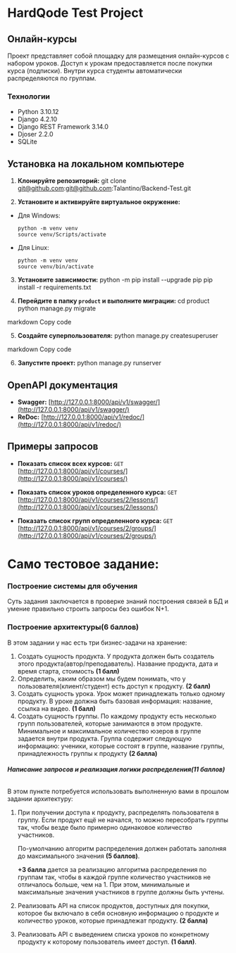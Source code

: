 # HardQode Test Project

## Онлайн-курсы

Проект представляет собой площадку для размещения онлайн-курсов с набором уроков. Доступ к урокам предоставляется после покупки курса (подписки). Внутри курса студенты автоматически распределяются по группам.

### Технологии

- Python 3.10.12
- Django 4.2.10
- Django REST Framework 3.14.0
- Djoser 2.2.0
- SQLite

## Установка на локальном компьютере

1. **Клонируйте репозиторий:**
git clone git@github.com:git@github.com:Talantino/Backend-Test.git


2. **Установите и активируйте виртуальное окружение:**

- Для Windows:
  ```
  python -m venv venv
  source venv/Scripts/activate
  ```
- Для Linux:
  ```
  python -m venv venv
  source venv/bin/activate
  ```

3. **Установите зависимости:**
python -m pip install --upgrade pip
pip install -r requirements.txt


4. **Перейдите в папку `product` и выполните миграции:**
cd product
python manage.py migrate

markdown
Copy code

5. **Создайте суперпользователя:**
python manage.py createsuperuser

markdown
Copy code

6. **Запустите проект:**
python manage.py runserver

## OpenAPI документация

- **Swagger:** [http://127.0.0.1:8000/api/v1/swagger/](http://127.0.0.1:8000/api/v1/swagger/)
- **ReDoc:** [http://127.0.0.1:8000/api/v1/redoc/](http://127.0.0.1:8000/api/v1/redoc/)

## Примеры запросов

- **Показать список всех курсов:**
`GET` [http://127.0.0.1:8000/api/v1/courses/](http://127.0.0.1:8000/api/v1/courses/)

- **Показать список уроков определенного курса:**
`GET` [http://127.0.0.1:8000/api/v1/courses/2/lessons/](http://127.0.0.1:8000/api/v1/courses/2/lessons/)

- **Показать список групп определенного курса:**
`GET` [http://127.0.0.1:8000/api/v1/courses/2/groups/](http://127.0.0.1:8000/api/v1/courses/2/groups/)





# Само тестовое задание:
### Построение системы для обучения
Суть задания заключается в проверке знаний построения связей в БД и умение правильно строить запросы без ошибок N+1.

### **Построение архитектуры(6 баллов)**

В этом задании у нас есть три бизнес-задачи на хранение:

1. Создать сущность продукта. У продукта должен быть создатель этого продукта(автор/преподаватель). Название продукта, дата и время старта, стоимость **(1 балл)**
2. Определить, каким образом мы будем понимать, что у пользователя(клиент/студент) есть доступ к продукту. **(2 балл)**
3. Создать сущность урока. Урок может принадлежать только одному продукту. В уроке должна быть базовая информация: название, ссылка на видео. **(1 балл)**
4. Создать сущность группы. По каждому продукту есть несколько групп пользователей, которые занимаются в этом продукте. Минимальное и максимальное количество юзеров в группе задается внутри продукта. Группа содержит следующую информацию: ученики, которые состоят в группе, название группы, принадлежность группы к продукту **(2 балла)**

###### **Написание запросов и реализация логики распределения(11 баллов)**

В этом пункте потребуется использовать выполненную вами в прошлом задании архитектуру:

1. При получении доступа к продукту, распределять пользователя в группу. Если продукт ещё не начался, то можно пересобрать группы так, чтобы везде было примерно одинаковое количество участников.
    
    По-умолчанию алгоритм распределения должен работать заполняя до максимального значения **(5 баллов)**.
    
    **+3 балла** дается за реализацию алгоритма распределения по группам так, чтобы в каждой группе количество участников не отличалось больше, чем на 1. При этом, минимальные и максимальные значения участников в группе должны быть учтены.
    
2. Реализовать API на список продуктов, доступных для покупки, которое бы включало в себя основную информацию о продукте и количество уроков, которые принадлежат продукту. **(2 балла)**
3. Реализовать API с выведением списка уроков по конкретному продукту к которому пользователь имеет доступ. **(1 балл)**.
